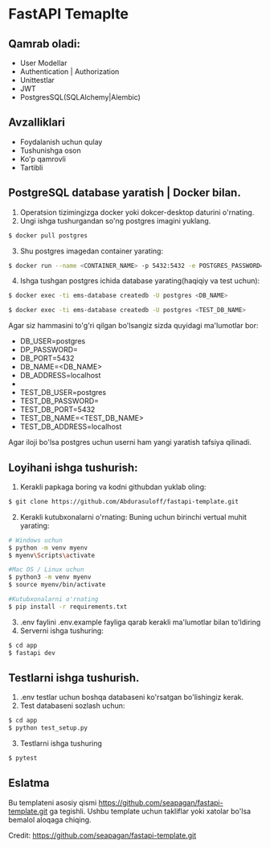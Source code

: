 
# FastAPI Temaplte

## Qamrab oladi:

- User Modellar
- Authentication | Authorization
- Unittestlar
- JWT
- PostgresSQL(SQLAlchemy|Alembic)

## Avzalliklari
- Foydalanish uchun qulay
- Tushunishga oson
- Ko'p qamrovli
- Tartibli

## PostgreSQL database yaratish | Docker bilan.
1. Operatsion tizimingizga docker yoki dokcer-desktop daturini o'rnating.
2. Ungi ishga tushurgandan so'ng postgres imagini yuklang.
```bash
$ docker pull postgres
```
3. Shu postgres imagedan container yarating:
```bash
$ docker run --name <CONTAINER_NAME> -p 5432:5432 -e POSTGRES_PASSWORD=<PASSWORD> -d postgres
```
4. Ishga tushgan postgres ichida database yarating(haqiqiy va test uchun):
```bash
$ docker exec -ti ems-database createdb -U postgres <DB_NAME>

$ docker exec -ti ems-database createdb -U postgres <TEST_DB_NAME>
```

Agar siz hammasini to'g'ri qilgan bo'lsangiz sizda quyidagi ma'lumotlar bor:
- DB_USER=postgres
- DP_PASSWORD=<PASSWORD>
- DB_PORT=5432
- DB_NAME=<DB_NAME>
- DB_ADDRESS=localhost
-
- TEST_DB_USER=postgres
- TEST_DB_PASSWORD=<PASSWORD>
- TEST_DB_PORT=5432
- TEST_DB_NAME=<TEST_DB_NAME>
- TEST_DB_ADDRESS=localhost

Agar iloji bo'lsa postgres uchun userni ham yangi yaratish tafsiya qilinadi.

## Loyihani ishga tushurish:

1. Kerakli papkaga boring va kodni githubdan yuklab oling:
```bash
$ git clone https://github.com/Abdurasuloff/fastapi-template.git
```

2. Kerakli kutubxonalarni o'rnating:
Buning uchun birinchi vertual muhit yarating:

```bash
# Windows uchun
$ python -m venv myenv
$ myenv\Scripts\activate

#Mac OS / Linux uchun
$ python3 -m venv myenv
$ source myenv/bin/activate

#Kutubxonalarni o'rnating
$ pip install -r requirements.txt 
```
3. .env faylini .env.example fayliga qarab kerakli ma'lumotlar bilan to'ldiring
4. Serverni ishga tushuring:

```bash
$ cd app
$ fastapi dev
```

## Testlarni ishga tushurish.
1. .env testlar uchun boshqa databaseni ko'rsatgan bo'lishingiz kerak.
2. Test databaseni sozlash uchun:
```bash
$ cd app
$ python test_setup.py
```
3. Testlarni ishga tushuring
```bash
$ pytest
```

## Eslatma
Bu templateni asosiy qismi https://github.com/seapagan/fastapi-template.git ga tegishli. Ushbu template uchun takliflar yoki xatolar bo'lsa bemalol aloqaga chiqing.

Credit: https://github.com/seapagan/fastapi-template.git